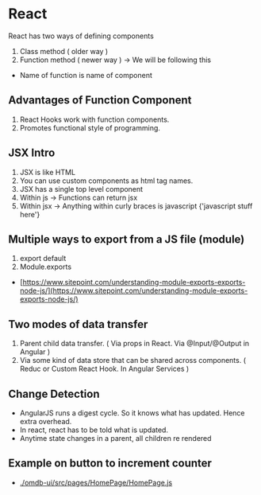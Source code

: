 # React

React has two ways of defining components

1. Class method ( older way ) 
2. Function method ( newer way ) -> We will be following this
  - Name of function is name of component

## Advantages of Function Component

1. React Hooks work with function components.
2. Promotes functional style of programming.

## JSX Intro

1. JSX is like HTML
2. You can use custom components as html tag names.
3. JSX has a single top level component
4. Within js -> Functions can return jsx
5. Within jsx -> Anything within curly braces is javascript {'javascript stuff here'}

## Multiple ways to export from a JS file (module)

1. export default
2. Module.exports
- [https://www.sitepoint.com/understanding-module-exports-exports-node-js/](https://www.sitepoint.com/understanding-module-exports-exports-node-js/)

## Two modes of data transfer

1. Parent child data transfer. ( Via props in React. Via @Input/@Output in Angular )
2. Via some kind of data store that can be shared across components. ( Reduc or Custom React Hook. In Angular Services )

## Change Detection

- AngularJS runs a digest cycle. So it knows what has updated. Hence extra overhead.
- In react, react has to be told what is updated.
- Anytime state changes in a parent, all children re rendered

## Example on button to increment counter
- [./omdb-ui/src/pages/HomePage/HomePage.js](./omdb-ui/src/pages/HomePage/HomePage.js)
